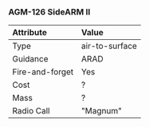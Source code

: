 ### AGM-126 SideARM II

Attribute | Value
:-|:-
Type | air-to-surface
Guidance | ARAD
Fire-and-forget | Yes
Cost | ?
Mass | ?
Radio Call | "Magnum"
